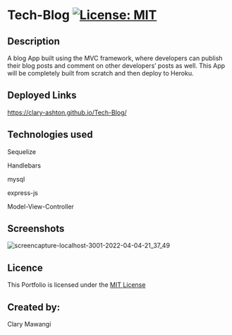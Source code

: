 # Tech-Blog [![License: MIT](https://img.shields.io/badge/License-MIT-yellow.svg)](https://opensource.org/licenses/MIT)

## Description

A blog App built using the MVC framework, where developers can publish their blog posts and comment on other developers’ posts as well. This App will be completely built from scratch and then deploy to Heroku.

## Deployed Links

https://clary-ashton.github.io/Tech-Blog/

## Technologies used

Sequelize

Handlebars

mysql

express-js

Model-View-Controller


## Screenshots

![screencapture-localhost-3001-2022-04-04-21_37_49](https://user-images.githubusercontent.com/78886789/161631004-dca48c9b-2769-4d15-badc-f5a3e1849551.png)


## Licence

This Portfolio is licensed under the [MIT License](./LICENSE)

## Created by:

Clary Mawangi




